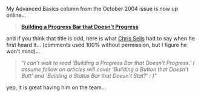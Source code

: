My Advanced Basics column from the October 2004 issue is now up online&#8230; 

> **<a href="http://msdn.microsoft.com/msdnmag/issues/04/10/AdvancedBasics/default.aspx" target="_blank" class="broken_link">Building a Progress Bar that Doesn&#8217;t Progress</a>** 

and if you think that title is odd, here is what <a href="http://www.sellsbrothers.com" target="_blank" class="broken_link">Chris Sells</a> had to say when he first heard it&#8230; (comments used 100% without permission, but I figure he won&#8217;t mind)&#8230; 

> _&#8220;I can’t wait to read &#8216;Building a Progress Bar that Doesn&#8217;t Progress.&#8217; I assume follow on articles will cover &#8216;Building a Button that Doesn&#8217;t Butt&#8217; and &#8216;Building a Status Bar that Doesn&#8217;t Stat?&#8217; : )&#8221;_ 

yep, it is great having him on the team&#8230;

&nbsp;